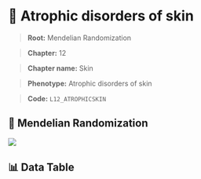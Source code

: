 # 🧪 Atrophic disorders of skin

> **Root:** Mendelian Randomization

> **Chapter:** 12  

> **Chapter name:** Skin

> **Phenotype:** Atrophic disorders of skin  

> **Code:** `L12_ATROPHICSKIN`

## 🧬 Mendelian Randomization  

<img src="/MR/Figures/Forward/L12_ATROPHICSKIN.png"/>

## 📊 Data Table

<CsvTableMRF src="/MR/Data/Forward/L12_ATROPHICSKIN.csv"/>
